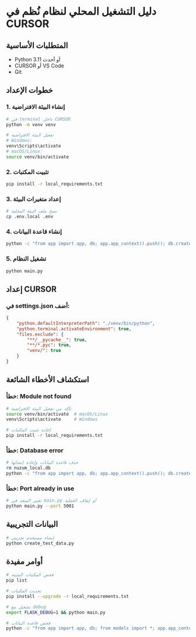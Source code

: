 # دليل التشغيل المحلي لنظام نُظم في CURSOR

## المتطلبات الأساسية
- Python 3.11 أو أحدث
- CURSOR أو VS Code
- Git

## خطوات الإعداد

### 1. إنشاء البيئة الافتراضية
```bash
# في terminal داخل CURSOR
python -m venv venv

# تفعيل البيئة الافتراضية
# Windows:
venv\Scripts\activate
# macOS/Linux:
source venv/bin/activate
```

### 2. تثبيت المكتبات
```bash
pip install -r local_requirements.txt
```

### 3. إعداد متغيرات البيئة
```bash
# نسخ ملف البيئة المحلية
cp .env.local .env
```

### 4. إنشاء قاعدة البيانات
```bash
python -c "from app import app, db; app.app_context().push(); db.create_all(); print('Database created successfully')"
```

### 5. تشغيل النظام
```bash
python main.py
```

## إعداد CURSOR

### في settings.json أضف:
```json
{
    "python.defaultInterpreterPath": "./venv/bin/python",
    "python.terminal.activateEnvironment": true,
    "files.exclude": {
        "**/__pycache__": true,
        "**/*.pyc": true,
        "venv/": true
    }
}
```

## استكشاف الأخطاء الشائعة

### خطأ: Module not found
```bash
# تأكد من تفعيل البيئة الافتراضية
source venv/bin/activate  # macOS/Linux
venv\Scripts\activate     # Windows

# إعادة تثبيت المكتبات
pip install -r local_requirements.txt
```

### خطأ: Database error
```bash
# حذف قاعدة البيانات وإعادة إنشائها
rm nuzum_local.db
python -c "from app import app, db; app.app_context().push(); db.create_all()"
```

### خطأ: Port already in use
```bash
# تغيير المنفذ في main.py أو إيقاف العملية
python main.py --port 5001
```

## البيانات التجريبية
```bash
# إنشاء مستخدم تجريبي
python create_test_data.py
```

## أوامر مفيدة
```bash
# فحص المكتبات المثبتة
pip list

# تحديث المكتبات
pip install --upgrade -r local_requirements.txt

# تشغيل مع debug
export FLASK_DEBUG=1 && python main.py

# فحص قاعدة البيانات
python -c "from app import app, db; from models import *; app.app_context().push(); print('Tables:', db.engine.table_names())"
```